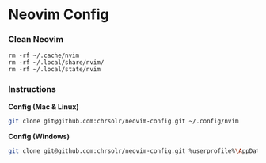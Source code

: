 # Neovim Config

### Clean Neovim

```
rm -rf ~/.cache/nvim
rm -rf ~/.local/share/nvim/
rm -rf ~/.local/state/nvim
```

### Instructions

**Config (Mac & Linux)**

```bash
git clone git@github.com:chrsolr/neovim-config.git ~/.config/nvim
```

**Config (Windows)**

```bash
git clone git@github.com:chrsolr/neovim-config.git %userprofile%\AppData\Local\nvim\
```

